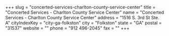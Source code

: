 +++
slug = "concerted-services-charlton-county-service-center"
title = "Concerted Services - Charlton County Service Center"
name = "Concerted Services - Charlton County Service Center"
address = "1516 S. 3rd St Ste. A"
cityIndexKey = "city-ga-folkston"
city = "Folkston"
state = "GA"
postal = "31537"
website = ""
phone = "912 496-2045"
fax = ""
+++
